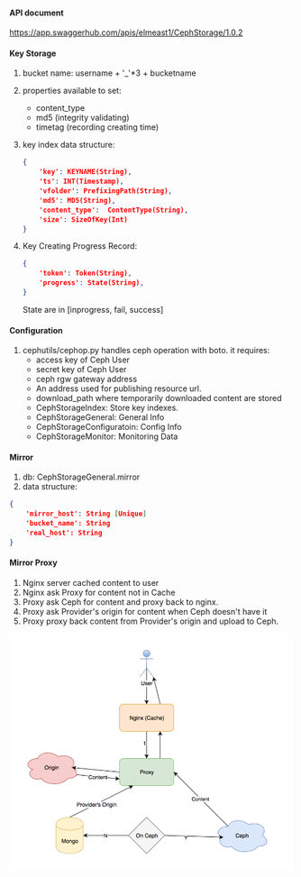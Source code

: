 #### API document
https://app.swaggerhub.com/apis/elmeast1/CephStorage/1.0.2

#### Key Storage
1. bucket name: username + '_'*3 + bucketname
2. properties available to set:
	* content_type
	* md5 (integrity validating)
	* timetag (recording creating time)
3. key index data structure:
	
	```json
	{
		'key': KEYNAME(String),
		'ts': INT(Timestamp),
		'vfolder': PrefixingPath(String),
		'md5': MD5(String),
		'content_type':  ContentType(String),
		'size': SizeOfKey(Int)
	}
	```
4. Key Creating Progress Record:
	
	```json
	{
		'token': Token(String),
		'progress': State(String),
	}
	```
	
	State are in [inprogress, fail, success]
	
#### Configuration
1. cephutils/cephop.py handles ceph operation with boto. it requires:
	* access key of Ceph User
	* secret key of Ceph User
	* ceph rgw gateway address
	* An address used for publishing resource url.
   * download_path where temporarily downloaded content are stored
   * CephStorageIndex: Store key indexes.
   * CephStorageGeneral: General Info
   * CephStorageConfiguratoin: Config Info
   * CephStorageMonitor: Monitoring Data

#### Mirror
1. db: CephStorageGeneral.mirror
2. data structure:

```json
{
	'mirror_host': String [Unique]
	'bucket_name': String
	'real_host': String
}
```

#### Mirror Proxy
	
1. Nginx server cached content to user
2. Nginx ask Proxy for content not in Cache
3. Proxy ask Ceph for content and proxy back to nginx.
4. Proxy ask Provider's origin for content when Ceph doesn't have it
5. Proxy proxy back content from Provider's origin and upload to Ceph.

![mirrorproxy](doc/mirrorproxy.png "mirrorproxy")
